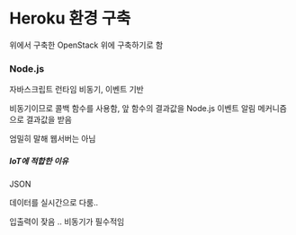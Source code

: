 # Heroku 환경 구축

위에서 구축한 OpenStack 위에 구축하기로 함

### Node.js

자바스크립트 런타임
비동기, 이벤트 기반

비동기이므로 콜백 함수를 사용함, 앞 함수의 결과값을 Node.js 이벤트 알림 메커니즘으로 결과값을 받음

엄밀히 말해 웹서버는 아님

##### IoT에 적합한 이유

JSON

데이터를 실시간으로 다룸..

입출력이 잦음 .. 비동기가 필수적임
